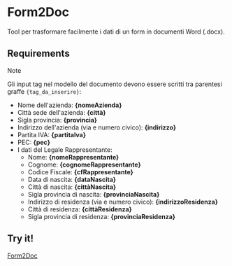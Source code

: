 # Form2Doc
Tool per trasformare facilmente i dati di un form in documenti Word (.docx).

## Requirements
> [!NOTE]
> Gli input tag nel modello del documento devono essere scritti tra parentesi graffe `{tag_da_inserire}`:
- Nome dell'azienda: __{nomeAzienda}__
- Città sede dell'azienda: __{città}__
- Sigla provincia: __{provincia}__
- Indirizzo dell'azienda (via e numero civico): __{indirizzo}__
- Partita IVA: __{partitaIva}__
- PEC: __{pec}__
- I dati del Legale Rappresentante:
  - Nome: __{nomeRappresentante}__
  - Cognome: __{cognomeRappresentante}__
  - Codice Fiscale: __{cfRappresentante}__
  - Data di nascita: __{dataNascita}__
  - Città di nascita: __{cittàNascita}__
  - Sigla provincia di nascita: __{provinciaNascita}__
  - Indirizzo di residenza (via e numero civico): __{indirizzoResidenza}__
  - Città di residenza: __{cittàResidenza}__
  - Sigla provincia di residenza: __{provinciaResidenza}__

## Try it!
[Form2Doc](https://form2doc.netlify.app/)
